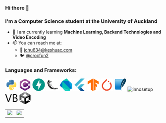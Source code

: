### Hi there 👋

### I'm a Computer Science student at the University of Auckland
- 🧠 I am currently learning **Machine Learning, Backend Technologies and Video Encoding**
- 📫 You can reach me at:  
    - 📧 [jchu634@keshuac.com](jchu634@keshuac.com)
    - 🐦 [@crocfun2](https://twitter.com/crocfun2)

### Languages and Frameworks:
<img src="https://raw.githubusercontent.com/devicons/devicon/master/icons/python/python-original.svg" alt="Python" width="40" height="40"/> 
<img src="https://raw.githubusercontent.com/devicons/devicon/master/icons/csharp/csharp-original.svg" alt="csharp" width="40" height="40"/> </a>
<img src="https://raw.githubusercontent.com/devicons/devicon/master/icons/fastapi/fastapi-original.svg" alt="FastAPI" width="40" height="40"/>
<img src="https://raw.githubusercontent.com/devicons/devicon/master/icons/flask/flask-original.svg" alt="Flask" width="40" height="40"/>
<img src="https://raw.githubusercontent.com/devicons/devicon/master/icons/dart/dart-original.svg" alt="Dart" width="40" height="40"/>
<img src="https://raw.githubusercontent.com/devicons/devicon/master/icons/flutter/flutter-original.svg" alt="Flutter" width="40" height="40"/>
<img src="https://raw.githubusercontent.com/devicons/devicon/master/icons/tensorflow/tensorflow-original.svg" alt="Tensorflow" width="40" height="40"/>
<img src="https://raw.githubusercontent.com/devicons/devicon/master/icons/pytorch/pytorch-original.svg" alt="pytorch" width="40" height="40"/>
<img src="https://raw.githubusercontent.com/devicons/devicon/master/icons/sqlite/sqlite-original.svg" alt="SQLite" width="40" height="40"/>
<img src="https://avatars.githubusercontent.com/u/1092483?s=200&v=4" alt="innosetup" width="40" height="40"/> </a>
<svg role="img" viewBox="0 0 24 24" xmlns="http://www.w3.org/2000/svg" width="40" alt="Visual Basic"><title>Visual Basic</title><path d="M6.363 17.719a7.57 7.57 0 0 1 .34-1.348L10.887 4.5h1.863l-5.473 15h-1.91L0 4.5h1.934l4.09 11.895c.078.218.14.437.187.656s.098.441.152.668zM20.66 11.53c.5.063.957.188 1.371.375s.766.442 1.055.762.512.691.668 1.113.238.89.246 1.406c0 .696-.133 1.31-.398 1.84s-.622.98-1.067 1.348-.96.645-1.547.832-1.203.285-1.851.293h-4.371v-15h4.265c.54 0 1.059.066 1.559.2s.95.335 1.348.609.714.628.949 1.066.355.957.363 1.559c0 .859-.227 1.601-.68 2.226s-1.09 1.067-1.91 1.324v.047zm-4.137-.597h1.793c.43 0 .832-.051 1.207-.153s.704-.258.985-.469.5-.488.656-.832.238-.746.246-1.207c0-.43-.078-.785-.234-1.066s-.367-.504-.633-.668-.57-.277-.914-.34-.707-.097-1.09-.105h-2.016v4.84zm2.38 6.972c.437 0 .85-.05 1.242-.152s.738-.262 1.043-.48.539-.5.703-.844.254-.762.27-1.254c0-.54-.102-.98-.306-1.324s-.476-.614-.82-.809-.73-.332-1.16-.41-.875-.117-1.336-.117h-2.016v5.39h2.38z"/></svg>
<img src="https://raw.githubusercontent.com/devicons/devicon/master/icons/unity/unity-original.svg" alt="Unity" width="40" height="40"/>

<table>
  <tr>
    <td>
      <picture>
    <source
        srcset="https://github-readme-stats.vercel.app/api?username=jchu634&theme=radical&show_icons=true&rank_icon=github"
        media="(prefers-color-scheme: dark)"
    />
    <source
        srcset="https://github-readme-stats.vercel.app/api?username=jchu634&show_icons=true&rank_icon=github"
        media="(prefers-color-scheme: light), (prefers-color-scheme: no-preference)"
    />
    <img src="https://github-readme-stats.vercel.app/api?username=jchu634&show_icons=true&rank_icon=github" />
    </picture>
    </td>
    <td>
      <picture>
  <source
    srcset="https://github-readme-stats.vercel.app/api/top-langs/?username=jchu634&layout=donut&theme=radical"
    media="(prefers-color-scheme: dark)"
  />
  <source
    srcset="https://github-readme-stats.vercel.app/api/top-langs/?username=jchu634&layout=donut"
    media="(prefers-color-scheme: light), (prefers-color-scheme: no-preference)"
  />
  <img src="https://github-readme-stats.vercel.app/api/top-langs/?username=jchu634&layout=donut" />
</picture>
    </td>
  </tr>
</table>
<!--
**jchu634/jchu634** is a ✨ _special_ ✨ repository because its `README.md` (this file) appears on your GitHub profile.

Here are some ideas to get you started:

- 🔭 I’m currently working on ...
- 🌱 I’m currently learning ...
- 👯 I’m looking to collaborate on ...
- 🤔 I’m looking for help with ...
- 💬 Ask me about ...
- 📫 How to reach me: ...
- 😄 Pronouns: ...
- ⚡ Fun fact: ...
-->
